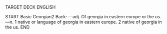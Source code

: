 TARGET DECK
ENGLISH

START
Basic
Georgian2
Back: —adj. Of georgia in eastern europe or the us. —n. 1 native or language of georgia in eastern europe. 2 native of georgia in the us.
END
